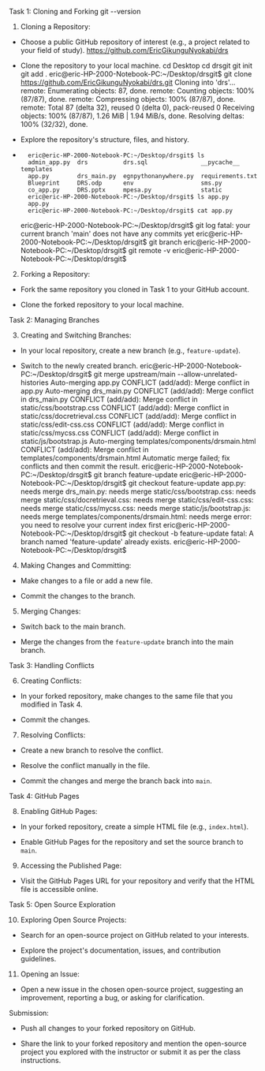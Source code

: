 Task 1: Cloning and Forking
git --version

1. Cloning a Repository:
  - Choose a public GitHub repository of interest (e.g., a project related to your field of study).
      https://github.com/EricGikunguNyokabi/drs
  - Clone the repository to your local machine.
      cd Desktop
      cd drsgit
      git init
      git add .
      eric@eric-HP-2000-Notebook-PC:~/Desktop/drsgit$ git clone https://github.com/EricGikunguNyokabi/drs.git
          Cloning into 'drs'...
          remote: Enumerating objects: 87, done.
          remote: Counting objects: 100% (87/87), done.
          remote: Compressing objects: 100% (87/87), done.
          remote: Total 87 (delta 32), reused 0 (delta 0), pack-reused 0
          Receiving objects: 100% (87/87), 1.26 MiB | 1.94 MiB/s, done.
          Resolving deltas: 100% (32/32), done.

  - Explore the repository's structure, files, and history.
  -       eric@eric-HP-2000-Notebook-PC:~/Desktop/drsgit$ ls
          admin_app.py  drs          drs.sql               __pycache__       templates
          app.py        drs_main.py  egnpythonanywhere.py  requirements.txt
          Blueprint     DRS.odp      env                   sms.py
          co_app.py     DRS.pptx     mpesa.py              static
          eric@eric-HP-2000-Notebook-PC:~/Desktop/drsgit$ ls app.py
          app.py
          eric@eric-HP-2000-Notebook-PC:~/Desktop/drsgit$ cat app.py

      eric@eric-HP-2000-Notebook-PC:~/Desktop/drsgit$ git log
      fatal: your current branch 'main' does not have any commits yet
      eric@eric-HP-2000-Notebook-PC:~/Desktop/drsgit$ git branch
      eric@eric-HP-2000-Notebook-PC:~/Desktop/drsgit$ git remote -v
      eric@eric-HP-2000-Notebook-PC:~/Desktop/drsgit$ 

          



2. Forking a Repository:

  - Fork the same repository you cloned in Task 1 to your GitHub account.

  - Clone the forked repository to your local machine.



Task 2: Managing Branches

3. Creating and Switching Branches:

  - In your local repository, create a new branch (e.g., `feature-update`).

  - Switch to the newly created branch.
              eric@eric-HP-2000-Notebook-PC:~/Desktop/drsgit$ git merge upstream/main --allow-unrelated-histories
            Auto-merging app.py
            CONFLICT (add/add): Merge conflict in app.py
            Auto-merging drs_main.py
            CONFLICT (add/add): Merge conflict in drs_main.py
            CONFLICT (add/add): Merge conflict in static/css/bootstrap.css
            CONFLICT (add/add): Merge conflict in static/css/docretrieval.css
            CONFLICT (add/add): Merge conflict in static/css/edit-css.css
            CONFLICT (add/add): Merge conflict in static/css/mycss.css
            CONFLICT (add/add): Merge conflict in static/js/bootstrap.js
            Auto-merging templates/components/drsmain.html
            CONFLICT (add/add): Merge conflict in templates/components/drsmain.html
            Automatic merge failed; fix conflicts and then commit the result.
            eric@eric-HP-2000-Notebook-PC:~/Desktop/drsgit$ git branch feature-update
            eric@eric-HP-2000-Notebook-PC:~/Desktop/drsgit$ git checkout feature-update
            app.py: needs merge
            drs_main.py: needs merge
            static/css/bootstrap.css: needs merge
            static/css/docretrieval.css: needs merge
            static/css/edit-css.css: needs merge
            static/css/mycss.css: needs merge
            static/js/bootstrap.js: needs merge
            templates/components/drsmain.html: needs merge
            error: you need to resolve your current index first
            eric@eric-HP-2000-Notebook-PC:~/Desktop/drsgit$ git checkout -b feature-update
            fatal: A branch named 'feature-update' already exists.
            eric@eric-HP-2000-Notebook-PC:~/Desktop/drsgit$ 



4. Making Changes and Committing:

  - Make changes to a file or add a new file.

  - Commit the changes to the branch.



5. Merging Changes:

  - Switch back to the main branch.

  - Merge the changes from the `feature-update` branch into the main branch.



Task 3: Handling Conflicts

6. Creating Conflicts:

  - In your forked repository, make changes to the same file that you modified in Task 4.

  - Commit the changes.



7. Resolving Conflicts:

  - Create a new branch to resolve the conflict.

  - Resolve the conflict manually in the file.

  - Commit the changes and merge the branch back into `main`.



Task 4: GitHub Pages

8. Enabling GitHub Pages:

  - In your forked repository, create a simple HTML file (e.g., `index.html`).

  - Enable GitHub Pages for the repository and set the source branch to `main`.



9. Accessing the Published Page:

  - Visit the GitHub Pages URL for your repository and verify that the HTML file is accessible online.



Task 5: Open Source Exploration

10. Exploring Open Source Projects:

  - Search for an open-source project on GitHub related to your interests.

  - Explore the project's documentation, issues, and contribution guidelines.



11. Opening an Issue:

  - Open a new issue in the chosen open-source project, suggesting an improvement, reporting a bug, or asking for clarification.



Submission:

- Push all changes to your forked repository on GitHub.

- Share the link to your forked repository and mention the open-source project you explored with the instructor or submit it as per the class instructions.
